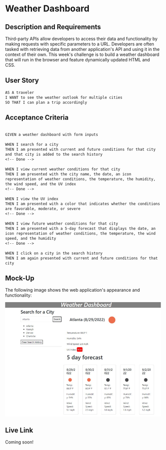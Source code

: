 # Weather Dashboard

## Description and Requirements

Third-party APIs allow developers to access their data and functionality by making requests with specific parameters to a URL. Developers are often tasked with retrieving data from another application's API and using it in the context of their own. This week's challenge is to build a weather dashboard that will run in the browser and feature dynamically updated HTML and CSS. 

## User Story

```
AS A traveler
I WANT to see the weather outlook for multiple cities
SO THAT I can plan a trip accordingly
```

## Acceptance Criteria

```

GIVEN a weather dashboard with form inputs

WHEN I search for a city
THEN I am presented with current and future conditions for that city and that city is added to the search history
<!-- Done -->

WHEN I view current weather conditions for that city
THEN I am presented with the city name, the date, an icon representation of weather conditions, the temperature, the humidity, the wind speed, and the UV index
<!-- Done -->

WHEN I view the UV index
THEN I am presented with a color that indicates whether the conditions are favorable, moderate, or severe
<!-- Done -->

WHEN I view future weather conditions for that city
THEN I am presented with a 5-day forecast that displays the date, an icon representation of weather conditions, the temperature, the wind speed, and the humidity
<!-- Done -->

WHEN I click on a city in the search history
THEN I am again presented with current and future conditions for that city

```

## Mock-Up

The following image shows the web application's appearance and functionality:

![The weather app includes a search option, a list of cities, and a five-day forecast and current weather conditions for Atlanta.](assets/mockup.jpg)

## Live Link 

Coming soon!